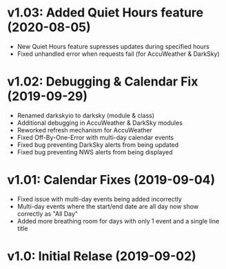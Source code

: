 # v1.03: Added Quiet Hours feature (2020-08-05)
* New Quiet Hours feature supresses updates during specified hours
* Fixed unhandled error when requests fail (for AccuWeather & DarkSky)

# v1.02: Debugging & Calendar Fix (2019-09-29)
* Renamed darkskyio to darksky (module & class)
* Additional debugging in AccuWeather & DarkSky modules
* Reworked refresh mechanism for AccuWeather
* Fixed Off-By-One-Error with multi-day calendar events
* Fixed bug preventing DarkSky alerts from being updated
* Fixed bug preventing NWS alerts from being displayed

# v1.01: Calendar Fixes (2019-09-04)
* Fixed issue with multi-day events being added incorrectly
* Multi-day events where the start/end date are all day now show correctly as "All Day"
* Added more breathing room for days with only 1 event and a single line title

# v1.0: Initial Relase (2019-09-02)